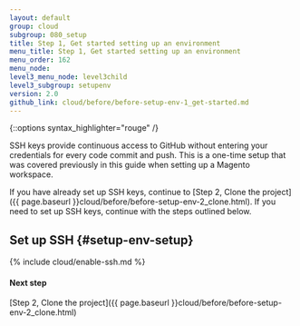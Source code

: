 ```yaml
---
layout: default
group: cloud
subgroup: 080_setup
title: Step 1, Get started setting up an environment
menu_title: Step 1, Get started setting up an environment
menu_order: 162
menu_node:
level3_menu_node: level3child
level3_subgroup: setupenv
version: 2.0
github_link: cloud/before/before-setup-env-1_get-started.md
---
```


{::options syntax_highlighter="rouge" /}

SSH keys provide continuous access to GitHub without entering your credentials for every code commit and push. This is a one-time setup that was covered previously in this guide when setting up a Magento workspace.

If you have already set up SSH keys, continue to [Step 2, Clone the project]({{ page.baseurl }}cloud/before/before-setup-env-2_clone.html). If you need to set up SSH keys, continue with the steps outlined below.

## Set up SSH {#setup-env-setup}

{% include cloud/enable-ssh.md %}

#### Next step
[Step 2, Clone the project]({{ page.baseurl }}cloud/before/before-setup-env-2_clone.html)
